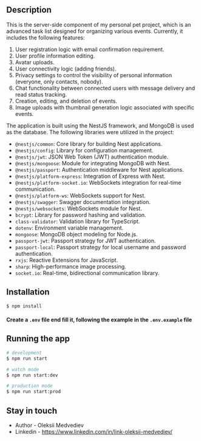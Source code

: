 
## Description

This is the server-side component of my personal pet project, which is an advanced task list designed for organizing various events. Currently, it includes the following features:

1. User registration logic with email confirmation requirement.
2. User profile information editing.
3. Avatar uploads.
4. User connectivity logic (adding friends).
5. Privacy settings to control the visibility of personal information (everyone, only contacts, nobody).
6. Chat functionality between connected users with message delivery and read status tracking.
7. Creation, editing, and deletion of events.
8. Image uploads with thumbnail generation logic associated with specific events.

The application is built using the NestJS framework, and MongoDB is used as the database. The following libraries were utilized in the project:

* `@nestjs/common`: Core library for building Nest applications.
* `@nestjs/config`: Library for configuration management.
* `@nestjs/jwt`: JSON Web Token (JWT) authentication module.
* `@nestjs/mongoose`: Module for integrating MongoDB with Nest.
* `@nestjs/passport`: Authentication middleware for Nest applications.
* `@nestjs/platform-express`: Integration of Express with Nest.
* `@nestjs/platform-socket.io`: WebSockets integration for real-time communication.
* `@nestjs/platform-ws`: WebSockets support for Nest.
* `@nestjs/swagger`: Swagger documentation integration.
* `@nestjs/websockets`: WebSockets module for Nest.
* `bcrypt`: Library for password hashing and validation.
* `class-validator`: Validation library for TypeScript.
* `dotenv`: Environment variable management.
* `mongoose`: MongoDB object modeling for Node.js.
* `passport-jwt`: Passport strategy for JWT authentication.
* `passport-local`: Passport strategy for local username and password authentication.
* `rxjs`: Reactive Extensions for JavaScript.
* `sharp`: High-performance image processing.
* `socket.io`: Real-time, bidirectional communication library.
## Installation

```bash
$ npm install
```
#### Create a `.env` file end fill it, following the example in the `.env.example` file

## Running the app

```bash
# development
$ npm run start

# watch mode
$ npm run start:dev

# production mode
$ npm run start:prod
```




## Stay in touch

- Author - Oleksii Medvediev
- Linkedin - https://www.linkedin.com/in/link-oleksii-medvediev/

#

